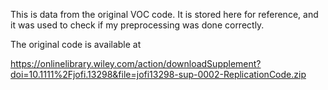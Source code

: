 This is data from the original VOC code. It is stored here for reference, and it was used to check if my preprocessing was done correctly.

The original code is available at 

https://onlinelibrary.wiley.com/action/downloadSupplement?doi=10.1111%2Fjofi.13298&file=jofi13298-sup-0002-ReplicationCode.zip